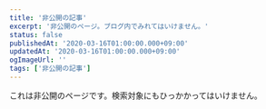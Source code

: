 ```yaml
---
title: '非公開の記事'
excerpt: '非公開のページ。ブログ内でみれてはいけません。'
status: false
publishedAt: '2020-03-16T01:00:00.000+09:00'
updatedAt: '2020-03-16T01:00:00.000+09:00'
ogImageUrl: ''
tags: ['非公開の記事']
---
```


これは非公開のページです。検索対象にもひっかかってはいけません。
